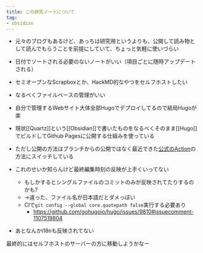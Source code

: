 ```yaml
---
title: この研究ノートについて
tag: 
- obsidian
---
```


- 元々のブログもあるけど、あっちは研究用というよりも、公開して読み物として読んでもらうことを前提にしていて、ちょっと気軽に使いづらい
- 日付でソートされる必要のないノートがいい（項目ごとに随時アップデートされる）
- セミオープンなScrapboxとか、HackMD的なやつをセルフホストしたい
- なるべくファイルベースの管理がいい

- 自分で管理するWebサイト大体全部Hugoでデプロイしてるので結局Hugoが楽

- 現状[[Quartz]]という[[Obsidian]]で書いたものをなるべくそのまま[[Hugo]]でビルドしてGithub Pagesに公開する仕組みを使っている
- ただし公開の方法はブランチからの公開ではなく最近できた[公式のAction](https://docs.github.com/ja/pages/getting-started-with-github-pages/configuring-a-publishing-source-for-your-github-pages-site#%E3%82%AB%E3%82%B9%E3%82%BF%E3%83%A0-github-actions-%E3%83%AF%E3%83%BC%E3%82%AF%E3%83%95%E3%83%AD%E3%83%BC%E3%81%AB%E3%82%88%E3%82%8B%E5%85%AC%E9%96%8B)の方法にスイッチしている
- これのせいか知らんけど最終編集時刻の反映が上手くいってない
    - もしかするとシングルファイルのコミットのみが反映されてたりするのかも?
    - →違った、ファイル名が日本語だとダメっぽい
    - CIで`git config --global core.quotepath false`実行する必要あり
        - https://github.com/gohugoio/hugo/issues/9810#issuecomment-1107519804
- あとなんかi18nも反映されてない

最終的にはセルフホストのサーバーの方に移動しようかなー


